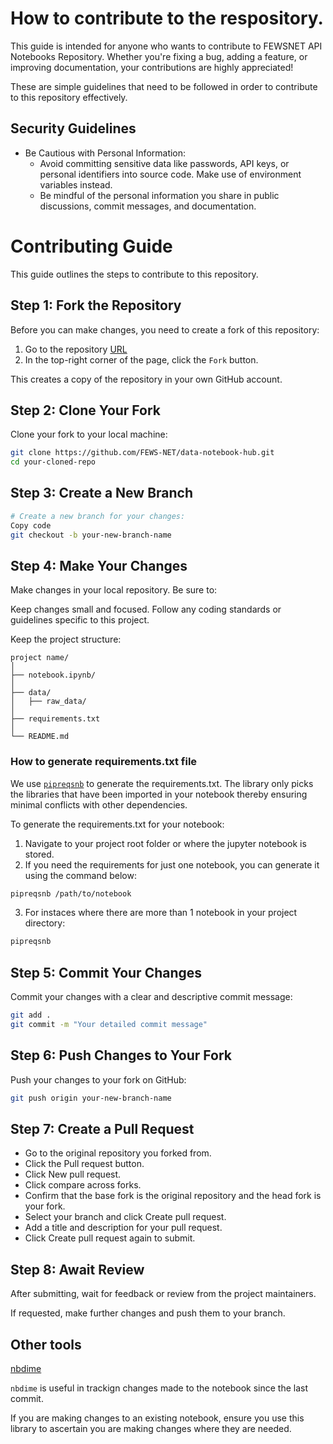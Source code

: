 
# How to contribute to the respository.

This guide is intended for anyone who wants to contribute to FEWSNET API Notebooks Repository. Whether you're fixing a bug, adding a feature, or improving documentation, your contributions are highly appreciated!

These are simple guidelines that need to be followed in order to contribute
 to this repository effectively.

## Security Guidelines

- Be Cautious with Personal Information:
  - Avoid committing sensitive data like passwords, API keys, or personal identifiers into source code.
  Make use of environment variables instead.
  - Be mindful of the personal information you share in public discussions, commit messages, and documentation.

# Contributing Guide

This guide outlines the steps to contribute to this repository.

## Step 1: Fork the Repository

Before you can make changes, you need to create a fork of this repository:

1. Go to the repository [URL](https://github.com/FEWS-NET/data-notebook-hub)
2. In the top-right corner of the page, click the `Fork` button.

This creates a copy of the repository in your own GitHub account.

## Step 2: Clone Your Fork

Clone your fork to your local machine:

```bash
git clone https://github.com/FEWS-NET/data-notebook-hub.git
cd your-cloned-repo
```

## Step 3: Create a New Branch

```bash
# Create a new branch for your changes:
Copy code
git checkout -b your-new-branch-name
```

## Step 4: Make Your Changes

Make changes in your local repository. Be sure to:

Keep changes small and focused.
Follow any coding standards or guidelines specific to this project.

Keep the project structure:

```text
project name/
│
├── notebook.ipynb/
│   
├── data/
│   ├── raw_data/
│
├── requirements.txt
│
└── README.md
```

### How to generate requirements.txt file

We use [`pipreqsnb`](https://github.com/ivanlen/pipreqsnb) to generate the requirements.txt. The library only
picks the libraries that have been imported in your notebook thereby ensuring
minimal conflicts with other dependencies.

To generate the requirements.txt for your notebook:

1. Navigate to your project root folder or where the jupyter notebook is stored.
2. If you need the requirements for just one notebook, you can generate it using the command below:

```bash
pipreqsnb /path/to/notebook
```

3. For instaces where there are more than 1 notebook in your project directory:

```bash
pipreqsnb
```

## Step 5: Commit Your Changes

Commit your changes with a clear and descriptive commit message:

```bash
git add .
git commit -m "Your detailed commit message"
```

## Step 6: Push Changes to Your Fork

Push your changes to your fork on GitHub:

```bash
git push origin your-new-branch-name
```

## Step 7: Create a Pull Request

- Go to the original repository you forked from.
- Click the Pull request button.
- Click New pull request.
- Click compare across forks.
- Confirm that the base fork is the original repository and the head fork is your fork.
- Select your branch and click Create pull request.
- Add a title and description for your pull request.
- Click Create pull request again to submit.

## Step 8: Await Review

After submitting, wait for feedback or review from the project maintainers.

If requested, make further changes and push them to your branch.

## Other tools

[nbdime](https://nbdime.readthedocs.io/en/latest/installing.html#installing-nbdime)

`nbdime` is useful in trackign changes made to the notebook since the last commit.

If you are making changes to an existing notebook, ensure you use
this library to ascertain you are making changes where they are needed. 
